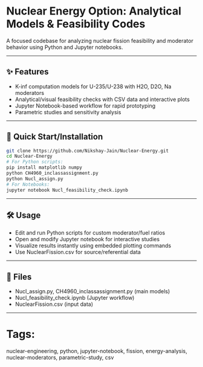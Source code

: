 # Nuclear Energy Option: Analytical Models & Feasibility Codes
A focused codebase for analyzing nuclear fission feasibility and moderator behavior using Python and Jupyter notebooks.

---

## ✨ Features
- K-inf computation models for U-235/U-238 with H2O, D2O, Na moderators
- Analytical/visual feasibility checks with CSV data and interactive plots
- Jupyter Notebook-based workflow for rapid prototyping
- Parametric studies and sensitivity analysis

---

## 🚀 Quick Start/Installation
```bash
git clone https://github.com/Nikshay-Jain/Nuclear-Energy.git
cd Nuclear-Energy
# For Python scripts:
pip install matplotlib numpy
python CH4960_inclassassignment.py
python Nucl_assign.py
# For Notebooks:
jupyter notebook Nucl_feasibility_check.ipynb
```

---

## 🛠️ Usage
- Edit and run Python scripts for custom moderator/fuel ratios
- Open and modify Jupyter notebook for interactive studies
- Visualize results instantly using embedded plotting commands
- Use NuclearFission.csv for source/referential data

---

## 📎 Files
- Nucl_assign.py, CH4960_inclassassignment.py (main models)
- Nucl_feasibility_check.ipynb (Jupyter workflow)
- NuclearFission.csv (input data)

---

# Tags:
nuclear-engineering, python, jupyter-notebook, fission, energy-analysis, nuclear-moderators, parametric-study, csv
